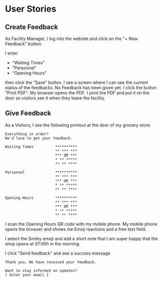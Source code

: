 # User Stories

## Create Feedback

As Facility Manager, I log into the website and click on the
"+ New Feedback" button.

I enter 
- "Waiting Times"
- "Personnel"
- "Opening Hours"

then click the "Save" button.
I see a screen where I can see the current status
of the feedbacks. No Feedback has been given yet.
I click the button "Print PDF". My browser opens
the PDF. I print the PDF and put it on the door
so visitors see it when they leave the facility.



## Give Feedback

As a Visitors, I see the following printout at the door of
my grocery store.

```
Everything in order?
We'd love to get your feedback.

Waiting Times          **********
                       ** *** ***
                       *** QR ***
                       * ** *****
                       ** ** ****

Personnel              **********
                       ** *** ***
                       *** QR ***
                       * ** *****
                       ** ** ****
                       
Opening Hours          **********
                       ** *** ***
                       *** QR ***
                       * ** *****
                       ** ** ****                       
```

I scan the Opening Hours QR code with my mobile phone.
My mobile phone opens the browser and shows me Emoji reactions
and a free text field.

I select the Smiley emoji and add a short note that I am super happy
that the shop opens at 07:00h in the morning.


I click "Send feedback" and see a success message
```
Thank you. We have received your feedback.

Want to stay informed on updates? 
[ Enter your email ]

```